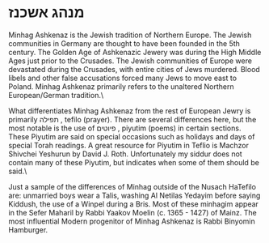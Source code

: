 # מנהג אשכנז

Minhag Ashkenaz is the Jewish tradition of Northern Europe. The Jewish communities in Germany are thought to have been founded in the 5th century. The Golden Age of Ashkenazic Jewery was during the High Middle Ages just prior to the Crusades. The Jewish communities of Europe were devastated during the Crusades, with entire cities of Jews murdered. Blood libels and other false accusations forced many Jews to move east to Poland. Minhag Ashkenaz primarily refers to the unaltered Northern European/German tradition.\\

What differentiates Minhag Ashkenaz from the rest of European Jewry is primarily תפילה , tefilo (prayer). There are several differences here, but the most notable is the use of פיוטים , piyutim (poems) in certain sections. These Piyutim are said on special occasions such as holidays and days of special Torah readings. A great resource for Piyutim in Teflio is Machzor Shivchei Yeshurun by David J. Roth. Unfortunately my siddur does not contain many of these Piyutim, but indicates when some of them should be said.\\

Just a sample of the differences of Minhag outside of the Nusach HaTefilo are: unmarried boys wear a Talis, washing Al Netilas Yedayim before saying Kiddush, the use of a Winpel during a Bris. Most of these minhagim appear in the Sefer Maharil by Rabbi Yaakov Moelin (c. 1365 - 1427) of Mainz. The most influential Modern progenitor of Minhag Ashkenaz is Rabbi Binyomin Hamburger. 